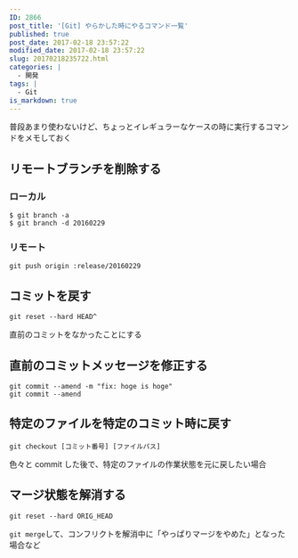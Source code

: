 ```yaml
---
ID: 2866
post_title: '[Git] やらかした時にやるコマンド一覧'
published: true
post_date: 2017-02-18 23:57:22
modified_date: 2017-02-18 23:57:22
slug: 20170218235722.html
categories: |
  - 開発
tags: |
  - Git
is_markdown: true
---
```

普段あまり使わないけど、ちょっとイレギュラーなケースの時に実行するコマンドをメモしておく
<!--more-->
## リモートブランチを削除する
### ローカル
```language-bash
$ git branch -a
$ git branch -d 20160229
```

### リモート
```language-bash
git push origin :release/20160229
```

## コミットを戻す
```language-bash
git reset --hard HEAD^
```
直前のコミットをなかったことにする

## 直前のコミットメッセージを修正する
```language-bash
git commit --amend -m "fix: hoge is hoge"
git commit --amend
```

## 特定のファイルを特定のコミット時に戻す
```language-bash
git checkout [コミット番号] [ファイルパス]
```

色々と commit した後で、特定のファイルの作業状態を元に戻したい場合

## マージ状態を解消する
```language-bash
git reset --hard ORIG_HEAD
```

`git merge`して、コンフリクトを解消中に「やっぱりマージをやめた」となった場合など